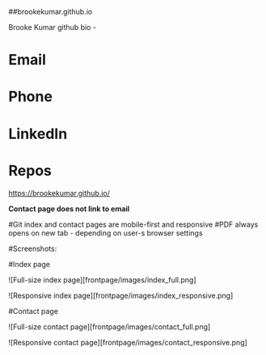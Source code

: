 ##brookekumar.github.io

Brooke Kumar github bio - 

# Email 
# Phone 
# LinkedIn
# Repos

https://brookekumar.github.io/

**Contact page does not link to email**

#Git index and contact pages are mobile-first and responsive 
#PDF always opens on new tab - depending on user-s browser settings

#Screenshots: 

#Index page

![Full-size index page][frontpage/images/index_full.png]

![Responsive index page][frontpage/images/index_responsive.png]

#Contact page

![Full-size contact page][frontpage/images/contact_full.png]

![Responsive contact page][frontpage/images/contact_responsive.png]